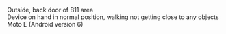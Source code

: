 Outside, back door of B11 area<br />
Device on hand in normal position, walking not getting close to any objects<br />
Moto E (Android version 6)

